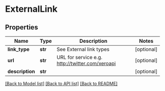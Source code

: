 # ExternalLink

## Properties
Name | Type | Description | Notes
------------ | ------------- | ------------- | -------------
**link_type** | **str** | See External link types | [optional] 
**url** | **str** | URL for service e.g. http://twitter.com/xeroapi | [optional] 
**description** | **str** |  | [optional] 

[[Back to Model list]](../README.md#documentation-for-models) [[Back to API list]](../README.md#documentation-for-api-endpoints) [[Back to README]](../README.md)


